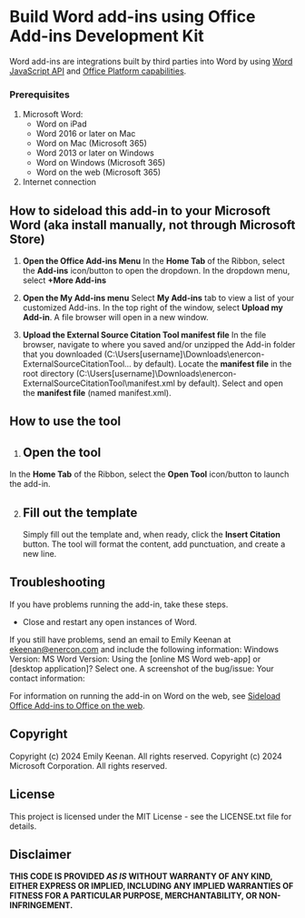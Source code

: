 # Build Word add-ins using Office Add-ins Development Kit

Word add-ins are integrations built by third parties into Word by using [Word JavaScript API](https://learn.microsoft.com/en-us/office/dev/add-ins/reference/overview/word-add-ins-reference-overview) and [Office Platform capabilities](https://learn.microsoft.com/en-us/office/dev/add-ins/overview/office-add-ins).

### Prerequisites
1. Microsoft Word:
    - Word on iPad
    - Word 2016 or later on Mac
    - Word on Mac (Microsoft 365)
    - Word 2013 or later on Windows
    - Word on Windows (Microsoft 365)
    - Word on the web (Microsoft 365)
3. Internet connection

## How to **sideload** this add-in to your Microsoft Word (aka install manually, not through Microsoft Store)
1. **Open the Office Add-ins Menu**
    In the **Home Tab** of the Ribbon, select the **Add-ins** icon/button to open the dropdown. In the dropdown menu, select **+More Add-ins**

2. **Open the **My Add-ins** menu**
    Select **My Add-ins** tab to view a list of your customized Add-ins. In the top right of the window, select **Upload my Add-in**. A file browser will open in a new window.

3. **Upload the External Source Citation Tool manifest file**
    In the file browser, navigate to where you saved and/or unzipped the Add-in folder that you downloaded (C:\Users\[username]\Downloads\enercon-ExternalSourceCitationTool... by default). Locate the **manifest file** in the root directory (C:\Users\[username]\Downloads\enercon-        ExternalSourceCitationTool\manifest.xml by default). Select and open the **manifest file** (named manifest.xml).

## How to use the tool
1. ## Open the tool
  In the **Home Tab** of the Ribbon, select the **Open Tool** icon/button to launch the add-in.

2. ## Fill out the template
    Simply fill out the template and, when ready, click the **Insert Citation** button. The tool will format the content, add punctuation, and create a new line.

## Troubleshooting
If you have problems running the add-in, take these steps.
- Close and restart any open instances of Word.

If you still have problems, send an email to Emily Keenan at ekeenan@enercon.com and include the following information:
    Windows Version:
    MS Word Version:
    Using the [online MS Word web-app] or [desktop application]? Select one.
    A screenshot of the bug/issue:
    Your contact information:

For information on running the add-in on Word on the web, see [Sideload Office Add-ins to Office on the web](https://learn.microsoft.com/office/dev/add-ins/testing/sideload-office-add-ins-for-testing).

## Copyright
Copyright (c) 2024 Emily Keenan. All rights reserved.
Copyright (c) 2024 Microsoft Corporation. All rights reserved.

## License
This project is licensed under the MIT License - see the LICENSE.txt file for details.


## Disclaimer
**THIS CODE IS PROVIDED *AS IS* WITHOUT WARRANTY OF ANY KIND, EITHER EXPRESS OR IMPLIED, INCLUDING ANY IMPLIED WARRANTIES OF FITNESS FOR A PARTICULAR PURPOSE, MERCHANTABILITY, OR NON-INFRINGEMENT.**
